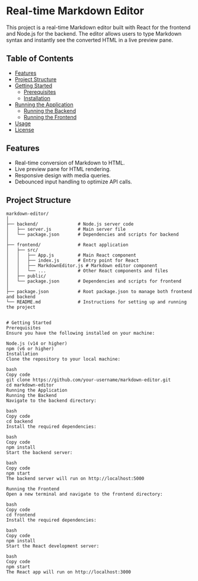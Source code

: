 # Real-time Markdown Editor

This project is a real-time Markdown editor built with React for the frontend and Node.js for the backend. The editor allows users to type Markdown syntax and instantly see the converted HTML in a live preview pane.

## Table of Contents

- [Features](#features)
- [Project Structure](#project-structure)
- [Getting Started](#getting-started)
  - [Prerequisites](#prerequisites)
  - [Installation](#installation)
- [Running the Application](#running-the-application)
  - [Running the Backend](#running-the-backend)
  - [Running the Frontend](#running-the-frontend)
- [Usage](#usage)
- [License](#license)

## Features

- Real-time conversion of Markdown to HTML.
- Live preview pane for HTML rendering.
- Responsive design with media queries.
- Debounced input handling to optimize API calls.

## Project Structure

```plaintext
markdown-editor/
│
├── backend/               # Node.js server code
│   ├── server.js          # Main server file
│   └── package.json       # Dependencies and scripts for backend
│
├── frontend/              # React application
│   ├── src/
│   │   ├── App.js         # Main React component
│   │   ├── index.js       # Entry point for React
│   │   ├── MarkdownEditor.js # Markdown editor component
│   │   └── ...            # Other React components and files
│   ├── public/
│   └── package.json       # Dependencies and scripts for frontend
│
├── package.json           # Root package.json to manage both frontend and backend
└── README.md              # Instructions for setting up and running the project


# Getting Started
Prerequisites
Ensure you have the following installed on your machine:

Node.js (v14 or higher)
npm (v6 or higher)
Installation
Clone the repository to your local machine:

bash
Copy code
git clone https://github.com/your-username/markdown-editor.git
cd markdown-editor
Running the Application
Running the Backend
Navigate to the backend directory:

bash
Copy code
cd backend
Install the required dependencies:

bash
Copy code
npm install
Start the backend server:

bash
Copy code
npm start
The backend server will run on http://localhost:5000

Running the Frontend
Open a new terminal and navigate to the frontend directory:

bash
Copy code
cd frontend
Install the required dependencies:

bash
Copy code
npm install
Start the React development server:

bash
Copy code
npm start
The React app will run on http://localhost:3000